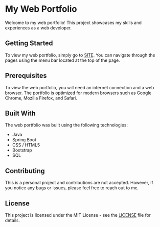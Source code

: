 # My Web Portfolio

Welcome to my web portfolio! This project showcases my skills and experiences as a web developer.

## Getting Started

To view my web portfolio, simply go to [SITE](site.fo4ik.tk:9000). You can navigate through the pages using the menu bar located at the top of the page.

## Prerequisites

To view the web portfolio, you will need an internet connection and a web browser. The portfolio is optimized for modern browsers such as Google Chrome, Mozilla Firefox, and Safari.

## Built With

The web portfolio was built using the following technologies:


-    Java
- Spring Boot
-   CSS / HTML5
-   Bootstrap
-   SQL

## Contributing

This is a personal project and contributions are not accepted. However, if you notice any bugs or issues, please feel free to reach out to me.

## License

This project is licensed under the MIT License - see the [LICENSE](/LICENSE) file for details.